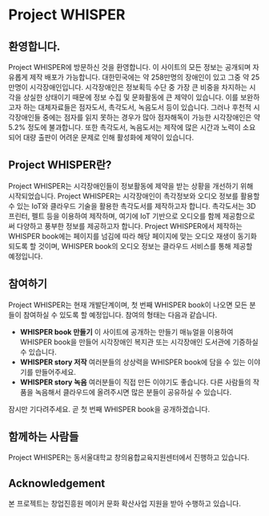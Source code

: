 # Project WHISPER

## 환영합니다.
Project WHISPER에 방문하신 것을 환영합니다. 이 사이트의 모든 정보는 공개되며 자유롭게 제작 배포가 가능합니다. 대한민국에는 약 258만명의 장애인이 있고 그중 약 25만명이 시각장애인입니다. 시각장애인은 정보획득 수단 중 
가장 큰 비중을 차지하는 시각을 상실한 상태이기 때문에 정보 수집 및 문화활동에 큰 제약이 있습니다. 이를 보완하고자 하는 대체자료들은 점자도서, 촉각도서, 녹음도서 등이 있습니다. 그러나 후천적 시각장애인들 중에는
점자를 읽지 못하는 경우가 많아 점자해독이 가능한 시각장애인은 약 5.2% 정도에 불과합니다. 또한 촉각도서, 녹음도서는 제작에 많은 시간과 노력이 소요되어 대량 출판이 어려운 문제로 인해 활성화에 제약이 있습니다.


## Project WHISPER란?
Project WHISPER는 시각장애인들이 정보활동에 제약을 받는 상황을 개선하기 위해 시작되었습니다. Project WHISPER는 시각장애인이 촉각정보와 오디오 정보를 활용할 수 있는 IoT와 클라우드 기술을 활용한 촉각도서를 제작하고자 합니다.
촉각도서는 3D 프린터, 펠트 등을 이용하여 제작하며, 여기에 IoT 기반으로 오디오를 함께 제공함으로써  다양하고 풍부한 정보를 제공하고자 합니다.
Project WHISPER에서 제작하는 WHISPER book에는 페이지를 넘김에 따라 해당 페이지에 맞는 오디오 재생이 동기화되도록 할 것이며, WHISPER book의 오디오 정보는 클라우드 서비스를 통해 제공할 예정입니다.

## 참여하기
Project WHISPER는 현재 개발단계이며, 첫 번째 WHISPER book이 나오면 모든 분들이 참여하실 수 있도록 할 예정입니다. 참여의 형태는 다음과 같습니다.

  * **WHISPER book 만들기**  이 사이트에 공개하는 만들기 매뉴얼을 이용하여 WHISPER book을 만들어 시각장애인 복지관 또는 시각장애인 도서관에 기증하실 수 있습니다.
  * **WHISPER story 저작**  여러분들의 상상력을 WHISPER book에 담을 수 있는 이야기를 만들어주세요.
  * **WHISPER story 녹음**  여러분들이 직접 만든 이야기도 좋습니다. 다른 사람들의 작품을 녹음해서 클라우드에 올려주시면 많은 분들이 공유하실 수 있습니다.
  
잠시만 기다려주세요. 곧 첫 번째 WHISPER book을 공개하겠습니다.

## 함께하는 사람들
Project WHISPER는 동서울대학교 창의융합교육지원센터에서 진행하고 있습니다. 

## Acknowledgement
본 프로젝트는 창업진흥원 메이커 문화 확산사업 지원을 받아 수행하고 있습니다.
